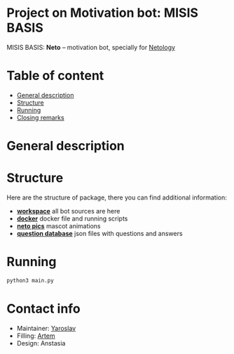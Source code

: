 # Project on Motivation bot: MISIS BASIS

MISIS BASIS: **Neto** – motivation bot, specially for [Netology](https://netology.ru)

# Table of content
-  [General description](#general-description)
-  [Structure](#struct)
-  [Running](#running)
-  [Closing remarks](#contact)

# General description <a name="general-description"></a>
# Structure <a name="struct"></a>
Here are the structure of package, there you can find additional information:
- [**workspace**](workspace) all bot sources are here
- [**docker**](docker) docker file and running scripts
- [**neto pics**](workspace/neto_pics) mascot animations
- [**question database**](workspace/question_base) json files with questions and answers

# Running <a name="running"></a>
```bash
python3 main.py
```
# Contact info <a name="contact"></a>
- Maintainer: [Yaroslav](https://github.com/atokagzx)
- Filling: [Artem](https://github.com/cymdaspec)
- Design: Anstasia